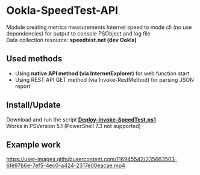 # Ookla-SpeedTest-API
Module creating metrics measurements Internet speed to mode cli (no use dependencies) for output to console PSObject and log file \
Data collection resource: **speedtest.net (dev Ookla)**
## Used methods
- Using **native API method (via InternetExplorer)** for web function start
- Using REST API GET method (via Invoke-RestMethod) for parsing JSON report
## Install/Update
Download and run the script **[Deploy-Invoke-SpeedTest.ps1](https://github.com/Lifailon/Ookla-SpeedTest-API/blob/rsa/Deploy-Invoke-SpeedTest.ps1)** \
Works in PSVersion 5.1 (PowerShell 7.3 not supported)
## Example work
https://user-images.githubusercontent.com/116945542/235663503-6fe97b6e-7ef5-4ec0-a424-2317e00eacae.mp4

